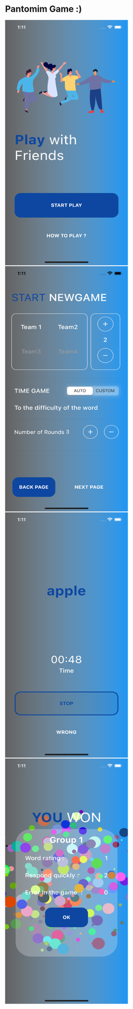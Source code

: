 # Pantomim Game :)
<img src="assets/readmyimg/4.png" width = "400" height ="800">            <img src="assets/readmyimg/1.png" width = "400" height ="800">
<img src="assets/readmyimg/2.png" width = "400" height ="800">            <img src="assets/readmyimg/3.png" width = "400" height ="800">




